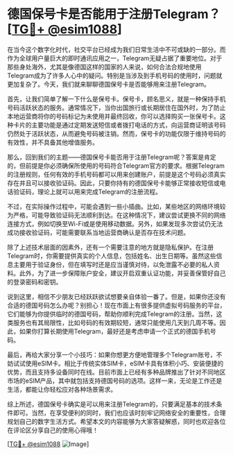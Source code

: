 # 德国保号卡是否能用于注册Telegram？[[TG💪+ @esim1088](https://t.me/s/esim1088)]

在当今这个数字化时代，社交平台已经成为我们日常生活中不可或缺的一部分。而作为全球用户量巨大的即时通讯应用之一，Telegram无疑占据了重要地位。对于那些身处海外，尤其是像德国这样的国家的人来说，如何合法合规地使用Telegram成为了许多人心中的疑问。特别是当涉及到手机号码的使用时，问题就更加复杂了。今天，我们就来聊聊德国保号卡是否能够用来注册Telegram。

首先，让我们简单了解一下什么是保号卡。保号卡，顾名思义，就是一种保持手机号码活跃状态的服务。通常情况下，当你出国旅行或长期居住在国外时，为了防止本地运营商将你的号码标记为未使用并最终回收，你可以选择购买一张保号卡。这种卡片的主要功能是通过定期发送短信或者拨打电话的方式，向运营商证明该号码仍然处于活跃状态，从而避免号码被注销。然而，保号卡的功能仅限于维持号码的有效性，并不具备其他增值服务。

那么，回到我们的主题——德国保号卡能否用于注册Telegram呢？答案是肯定的，但前提是你必须确保所使用的号码符合Telegram官方的要求。根据Telegram的注册规则，任何有效的手机号码都可以用来创建账户，前提是这个号码必须真实存在并且可以接收验证码。因此，只要你持有的德国保号卡能够正常接收短信或电话验证码，理论上就可以用来完成Telegram的注册流程。

不过，在实际操作过程中，可能会遇到一些小插曲。比如，某些地区的网络环境较为严格，可能导致验证码无法顺利到达。在这种情况下，建议尝试更换不同的网络连接方式，例如切换至Wi-Fi或是使用移动数据。另外，如果发现多次尝试仍无法成功接收验证码，可能需要联系当地运营商确认是否存在技术问题。

除了上述技术层面的因素外，还有一个需要注意的地方就是隐私保护。在注册Telegram时，你需要提供真实的个人信息，包括姓名、出生日期等。虽然这些信息主要用于验证身份，但在填写时还是应当谨慎对待，以免泄露不必要的私人资料。此外，为了进一步保障账户安全，建议开启双重认证功能，并妥善保管好自己的登录密码和密钥。

说到这里，相信不少朋友已经跃跃欲试想要亲自体验一番了。但是，如果你还没有合适的德国号码怎么办呢？别担心！现在市面上有很多提供虚拟号码服务的平台，它们能够为你提供临时的德国号码，帮助你顺利完成Telegram的注册。当然，这类服务也有其局限性，比如号码的有效期较短，通常只能使用几天到几周不等。因此，如果你打算长期使用Telegram，最好还是考虑申请一个正式的德国手机号码。

最后，再给大家分享一个小技巧：如果你想更方便地管理多个Telegram账号，不妨试试使用eSIM卡。相比于传统实体SIM卡，eSIM卡具有体积小巧、安装便捷的优势，而且支持多设备同时在线。目前市面上已经有多种品牌推出了针对不同地区市场的eSIM产品，其中就包括支持德国号码的选项。这样一来，无论是工作还是生活，都能让你轻松应对各种场景需求。

综上所述，德国保号卡确实是可以用来注册Telegram的，只要满足基本的技术条件即可。当然，在享受便利的同时，我们也应该时刻牢记网络安全的重要性，合理规划自己的数字生活方式。希望本文的内容能够为大家答疑解惑，同时也欢迎各位在评论区分享自己的使用心得哦！

[[TG💪+ @esim1088](https://t.me/s/esim1088) ![Image](https://i.postimg.cc/4NQfJmqS/Snipaste-2025-05-13-00-14-12.png)]
